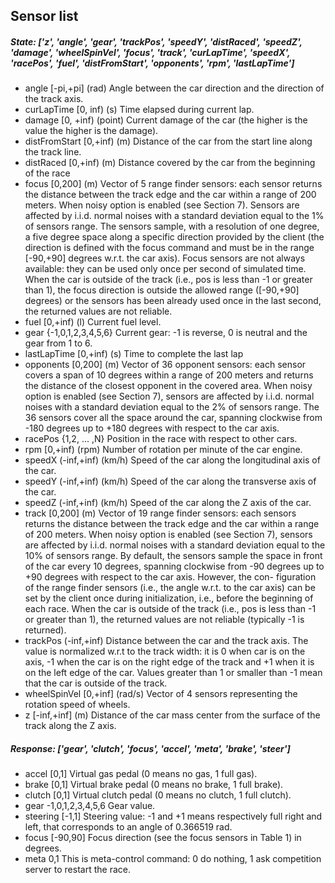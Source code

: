 ## Sensor list
##### State:   ['z', 'angle', 'gear', 'trackPos', 'speedY', 'distRaced', 'speedZ', 'damage', 'wheelSpinVel', 'focus', 'track', 'curLapTime', 'speedX', 'racePos', 'fuel', 'distFromStart', 'opponents', 'rpm', 'lastLapTime']
* angle [-pi,+pi] (rad) Angle between the car direction and the direction of the track axis.
* curLapTime [0, inf) (s) Time elapsed during current lap.
* damage [0, +inf) (point) Current damage of the car (the higher is the value the higher is the damage).
* distFromStart [0,+inf) (m) Distance of the car from the start line along the track line.
* distRaced [0,+inf) (m) Distance covered by the car from the beginning of the race
* focus [0,200] (m) Vector of 5 range finder sensors: each sensor returns the distance between the track edge and the 
car within a range of 200 meters. When noisy option is enabled (see Section 7). Sensors are affected by i.i.d. normal 
noises with a standard deviation equal to the 1% of sensors range. The sensors sample, with a resolution of one degree, 
a five degree space along a specific direction provided by the client (the direction is defined with the focus command 
and must be in the range [-90,+90] degrees w.r.t. the car axis). Focus sensors are not always available: they can be 
used only once per second of simulated time. When the car is outside of the track (i.e., pos is less than -1 or greater 
than 1), the focus direction is outside the allowed range ([-90,+90] degrees) or the sensors has been already used once 
in the last second, the returned values are not reliable.
* fuel [0,+inf) (l) Current fuel level.
* gear {-1,0,1,2,3,4,5,6} Current gear: -1 is reverse, 0 is neutral and the gear from 1 to 6.
* lastLapTime [0,+inf) (s) Time to complete the last lap
* opponents [0,200] (m) Vector of 36 opponent sensors: each sensor covers a span of 10 degrees within a range of 200
meters and returns the distance of the closest opponent in the covered area. When noisy option is enabled (see Section 
7), sensors are affected by i.i.d. normal noises with a standard deviation equal to the 2% of sensors range. The 36 
sensors cover all the space around the car, spanning clockwise from -180 degrees up to +180 degrees with respect to the 
car axis.
* racePos {1,2, ... ,N} Position in the race with respect to other cars.
* rpm [0,+inf) (rpm) Number of rotation per minute of the car engine.
* speedX (-inf,+inf) (km/h) Speed of the car along the longitudinal axis of the car.
* speedY (-inf,+inf) (km/h) Speed of the car along the transverse axis of the car.
* speedZ (-inf,+inf) (km/h) Speed of the car along the Z axis of the car.
* track [0,200] (m) Vector of 19 range finder sensors: each sensors returns the distance between the track edge and the
car within a range of 200 meters. When noisy option is enabled (see Section 7), sensors are affected by i.i.d. normal 
noises with a standard deviation equal to the 10% of sensors range. By default, the sensors sample the space in front of 
the car every 10 degrees, spanning clockwise from -90 degrees up to +90 degrees with respect to the car axis. However, 
the con- figuration of the range finder sensors (i.e., the angle w.r.t. to the car axis) can be set by the client once 
during initialization, i.e., before the beginning of each race. When the car is outside of the track (i.e., pos is less 
than -1 or greater than 1), the returned values are not reliable (typically -1 is returned).
* trackPos (-inf,+inf) Distance between the car and the track axis. The value is normalized w.r.t to the track width: it
is 0 when car is on the axis, -1 when the car is on the right edge of the track and +1 when it is on the left edge of 
the car. Values greater than 1 or smaller than -1 mean that the car is outside of the track.
* wheelSpinVel [0,+inf] (rad/s) Vector of 4 sensors representing the rotation speed of wheels.
* z [-inf,+inf] (m) Distance of the car mass center from the surface of the track along the Z axis.

##### Response:  ['gear', 'clutch', 'focus', 'accel', 'meta', 'brake', 'steer']
* accel [0,1] Virtual gas pedal (0 means no gas, 1 full gas).
* brake [0,1] Virtual brake pedal (0 means no brake, 1 full brake).
* clutch [0,1] Virtual clutch pedal (0 means no clutch, 1 full clutch).
* gear -1,0,1,2,3,4,5,6 Gear value.
* steering [-1,1] Steering value: -1 and +1 means respectively full right and left, that corresponds to an angle of 
0.366519 rad.
* focus [-90,90] Focus direction (see the focus sensors in Table 1) in degrees.
* meta 0,1 This is meta-control command: 0 do nothing, 1 ask competition server to restart the race.
